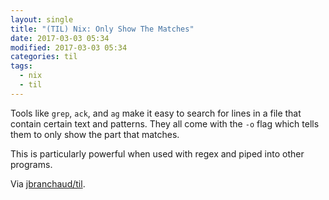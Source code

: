```yaml
---
layout: single
title: "(TIL) Nix: Only Show The Matches"
date: 2017-03-03 05:34
modified: 2017-03-03 05:34
categories: til
tags:
  - nix
  - til
---
```


Tools like `grep`, `ack`, and `ag` make it easy to search for lines in a
file that contain certain text and patterns. They all come with the `-o`
flag which tells them to only show the part that matches.

This is particularly powerful when used with regex and piped into other
programs.

Via [jbranchaud/til](https://github.com/jbranchaud/til).
